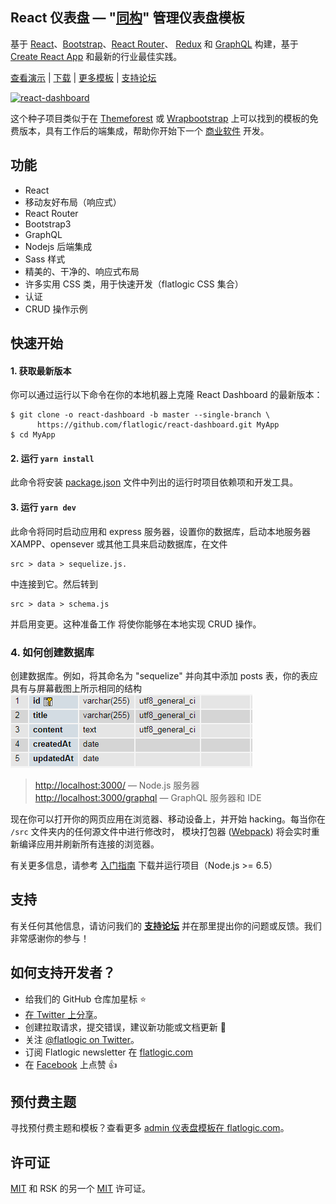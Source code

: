 ## React 仪表盘 — "[同构](http://nerds.airbnb.com/isomorphic-javascript-future-web-apps/)" 管理仪表盘模板
基于 [React](https://facebook.github.io/react/)、[Bootstrap](http://getbootstrap.com/)、[React Router](https://reacttraining.com/react-router/)、
[Redux](http://redux.js.org/) 和 [GraphQL](http://graphql.org/) 构建，基于
[Create React App](https://github.com/facebook/create-react-app) 和最新的行业最佳实践。

[查看演示](https://flatlogic.com/admin-dashboards/react-dashboard/demo) | [下载](https://github.com/flatlogic/react-dashboard.git) | [更多模板](https://flatlogic.com/templates) | [支持论坛](https://flatlogic.com/forum)

[![react-dashboard](screenshot.png)](https://flatlogic.com/admin-dashboards/react-dashboard/demo)

这个种子项目类似于在 [Themeforest](https://themeforest.net/category/site-templates/admin-templates) 或 [Wrapbootstrap](https://wrapbootstrap.com/themes/admin) 上可以找到的模板的免费版本，具有工作后的端集成，帮助你开始下一个 [商业软件](https://flatlogic.com/) 开发。

## 功能
* React
* 移动友好布局（响应式）
* React Router
* Bootstrap3
* GraphQL
* Nodejs 后端集成
* Sass 样式
* 精美的、干净的、响应式布局
* 许多实用 CSS 类，用于快速开发（flatlogic CSS 集合）
* 认证
* CRUD 操作示例

## 快速开始

#### 1. 获取最新版本

你可以通过运行以下命令在你的本地机器上克隆 React Dashboard 的最新版本：

```shell
$ git clone -o react-dashboard -b master --single-branch \
      https://github.com/flatlogic/react-dashboard.git MyApp
$ cd MyApp
```

#### 2. 运行 `yarn install`

此命令将安装 [package.json](../package.json) 文件中列出的运行时项目依赖项和开发工具。

#### 3. 运行 `yarn dev`

此命令将同时启动应用和 express 服务器，设置你的数据库，启动本地服务器 XAMPP、opensever 或其他工具来启动数据库，在文件 
```shell
src > data > sequelize.js.
```
中连接到它。然后转到  
```shell
src > data > schema.js 
```
并启用变更。这种准备工作
将使你能够在本地实现 CRUD 操作。

### 4. 如何创建数据库

创建数据库。例如，将其命名为 "sequelize" 并向其中添加 posts 表，你的表应具有与屏幕截图上所示相同的结构
<br>
![表结构](table.png)

> [http://localhost:3000/](http://localhost:3000/) — Node.js 服务器<br>
> [http://localhost:3000/graphql](http://localhost:3000/graphql) — GraphQL 服务器和 IDE<br>

现在你可以打开你的网页应用在浏览器、移动设备上，并开始
 hacking。每当你在 `/src` 文件夹内的任何源文件中进行修改时，
模块打包器 ([Webpack](http://webpack.github.io/)) 将会实时重新编译应用并刷新所有连接的浏览器。

有关更多信息，请参考 [入门指南](./docs/getting-started.md) 下载并运行项目（Node.js >= 6.5）

## 支持
有关任何其他信息，请访问我们的 [**支持论坛**](https://flatlogic.com/forum) 并在那里提出你的问题或反馈。我们非常感谢你的参与！

## 如何支持开发者？
- 给我们的 GitHub 仓库加星标 :star:
- [在 Twitter 上分享](https://twitter.com/intent/tweet?text=Amazing%20dashboard%20built%20with%20NodeJS,%20React%20and%20Bootstrap!&url=https://github.com/flatlogic/react-dashboard&via=flatlogic)。
- 创建拉取请求，提交错误，建议新功能或文档更新 :wrench:
- 关注 [@flatlogic on Twitter](https://twitter.com/flatlogic)。
- 订阅 Flatlogic newsletter 在 [flatlogic.com](https://flatlogic.com/)
- 在 [Facebook](https://www.facebook.com/flatlogic/) 上点赞 :thumbsup:

## 预付费主题
寻找预付费主题和模板？查看更多 [admin 仪表盘模板在 flatlogic.com](https://flatlogic.com/admin-dashboards)。

## 许可证

[MIT](https://github.com/flatlogic/react-dashboard/blob/master/LICENSE.txt) 和 RSK 的另一个 [MIT](https://github.com/flatlogic/react-dashboard/blob/master/LICENSE-react-starter-kit.txt) 许可证。

```
